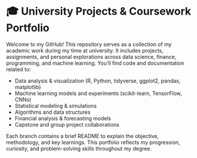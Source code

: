 # 🎓 University Projects & Coursework Portfolio
Welcome to my GitHub! This repository serves as a collection of my academic work during my time at university. It includes projects, assignments, and personal explorations across data science, finance, programming, and machine learning.
You'll find code and documentation related to:

- Data analysis & visualization (R, Python, tidyverse, ggplot2, pandas, matplotlib)
- Machine learning models and experiments (scikit-learn, TensorFlow, CNNs)
- Statistical modeling & simulations
- Algorithms and data structures
- Financial analysis & forecasting models
- Capstone and group project collaborations

Each branch contains a brief README to explain the objective, methodology, and key learnings. This portfolio reflects my progression, curiosity, and problem-solving skills throughout my degree.
